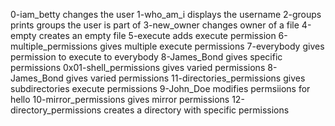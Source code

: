 0-iam_betty changes the user
1-who_am_i displays the username
2-groups prints groups the user is part of
3-new_owner changes owner of a file
4-empty creates an empty file
5-execute adds execute permission
6-multiple_permissions gives multiple execute permissions
7-everybody gives permission to execute to everybody
8-James_Bond gives specific permissions
0x01-shell_permissions gives varied permissions
8-James_Bond gives varied permissions
11-directories_permissions gives subdirectories execute permissions
9-John_Doe modifies permsiions for hello
10-mirror_permissions gives mirror permissions
12-directory_permissions creates a directory with specific permissions
